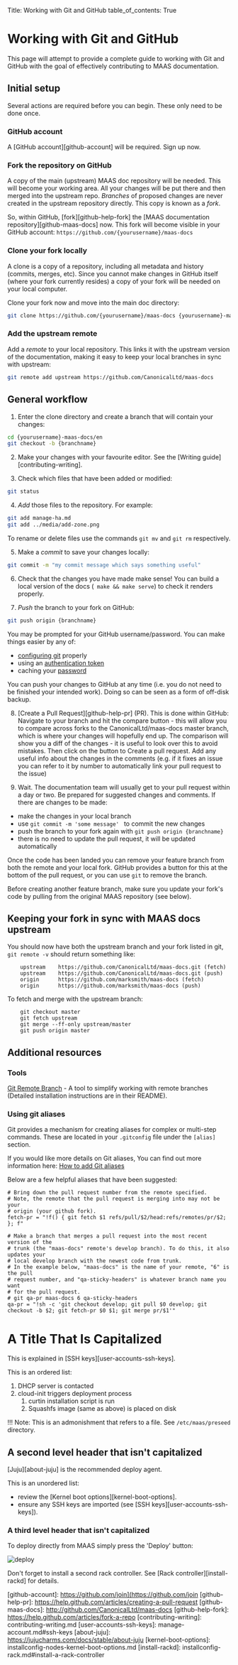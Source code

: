 Title: Working with Git and GitHub
table_of_contents: True


# Working with Git and GitHub

This page will attempt to provide a complete guide to working with Git and
GitHub with the goal of effectively contributing to MAAS documentation.


## Initial setup

Several actions are required before you can begin. These only need to be done
once.

### GitHub account

A [GitHub account][github-account] will be required. Sign up now.

### Fork the repository on GitHub

A copy of the main (upstream) MAAS doc repository will be needed. This will
become your working area. All your changes will be put there and then merged
into the upstream repo. *Branches* of proposed changes are never created in
the upstream repository directly. This copy is known as a *fork*.

So, within GitHub, [fork][github-help-fork] the
[MAAS documentation repository][github-maas-docs] now. This fork will become
visible in your GitHub account: `https://github.com/{yourusername}/maas-docs`

### Clone your fork locally

A clone is a copy of a repository, including all metadata and history (commits,
merges, etc). Since you cannot make changes in GitHub itself (where your fork
currently resides) a copy of your fork will be needed on your local computer.

Clone your fork now and move into the main doc directory:

```bash
git clone https://github.com/{yourusername}/maas-docs {yourusername}-maas-docs
```

### Add the upstream remote

Add a *remote* to your local repository. This links it with the upstream 
version of the documentation, making it easy to keep your local
branches in sync with upstream:

```bash
git remote add upstream https://github.com/CanonicalLtd/maas-docs
```


## General workflow

1. Enter the clone directory and create a branch that will contain your
   changes:

```bash
cd {yourusername}-maas-docs/en
git checkout -b {branchname}
```

2. Make your changes with your favourite editor. See the [Writing guide][contributing-writing].

3. Check which files that have been added or modified:

```bash
git status
```

4. *Add* those files to the repository. For example:

```bash
git add manage-ha.md
git add ../media/add-zone.png
```

To rename or delete files use the commands `git mv` and `git rm` respectively.

5. Make a *commit* to save your changes locally:

```bash
git commit -m "my commit message which says something useful"
```

6. Check that the changes you have made make sense! You can build a local
   version of the docs (` make && make serve`) to check it renders
   properly.

7. *Push* the branch to your fork on GitHub:

```bash
git push origin {branchname}
```

You may be prompted for your GitHub username/password. You can make things
easier by any of:
 
 - [configuring git](https://git-scm.com/book/en/v2/Getting-Started-First-Time-Git-Setup) properly
 - using an [authentication token](https://help.github.com/articles/creating-an-access-token-for-command-line-use)
 - caching your [password](https://help.github.com/articles/caching-your-github-password-in-git/)

You can push your changes to GitHub at any time (i.e. you do not need to be
finished your intended work). Doing so can be seen as a form of off-disk
backup.

8. [Create a Pull Request][github-help-pr] (PR). This is done within GitHub:
Navigate to your branch and hit the compare button - 
this will allow you to compare across forks to the CanonicalLtd/maas-docs
master branch, which is where your changes will hopefully end up. The
comparison will show you a diff of the changes  - it is useful to look over
this to avoid mistakes. Then click on the button to Create a pull request.  Add
any useful info about the changes in the comments (e.g. if it fixes an issue
you can refer to it by number to automatically link your pull request to the
issue)

9. Wait. The documentation team will usually get to your pull request within a 
   day or two. Be prepared for suggested changes and comments. If there are 
   changes to be made:

 - make the changes in your local branch
 - use `git commit -m 'some message' ` to commit the new changes
 - push the branch to your fork again with `git push origin {branchname}`
 - there is no need to update the pull request, it will be updated automatically

Once the code has been landed you can remove your feature branch from both the
remote and your local fork. GitHub provides a button for this at the bottom of
the pull request, or you can use `git` to remove the branch. 

Before creating another feature branch, make sure you update your fork's code
by pulling from the original MAAS repository (see below).


## Keeping your fork in sync with MAAS docs upstream

You should now have both the upstream branch and your fork listed in git, 
`git remote -v` should return something like:

        upstream   	https://github.com/CanonicalLtd/maas-docs.git (fetch)
        upstream	https://github.com/CanonicalLtd/maas-docs.git (push)
        origin  	https://github.com/marksmith/maas-docs (fetch)
        origin  	https://github.com/marksmith/maas-docs (push)

To fetch and merge with the upstream branch:

        git checkout master
        git fetch upstream
        git merge --ff-only upstream/master
        git push origin master


## Additional resources

### Tools

[Git Remote Branch](https://github.com/webmat/git_remote_branch) - A tool to 
simplify working with remote branches (Detailed installation instructions are
in their README).

### Using git aliases

Git provides a mechanism for creating aliases for complex or multi-step
commands. These are located in your ``.gitconfig`` file under the
``[alias]`` section.

If you would like more details on Git aliases, You can find out more
information here: [How to add Git aliases](https://git.wiki.kernel.org/index.php/Aliases)

Below are a few helpful aliases that have been suggested:

    # Bring down the pull request number from the remote specified.
    # Note, the remote that the pull request is merging into may not be your
    # origin (your github fork).
    fetch-pr = "!f() { git fetch $1 refs/pull/$2/head:refs/remotes/pr/$2; }; f"

    # Make a branch that merges a pull request into the most recent version of the
    # trunk (the "maas-docs" remote's develop branch). To do this, it also updates your
    # local develop branch with the newest code from trunk.
    # In the example below, "maas-docs" is the name of your remote, "6" is the pull
    # request number, and "qa-sticky-headers" is whatever branch name you want
    # for the pull request.
    # git qa-pr maas-docs 6 qa-sticky-headers
    qa-pr = "!sh -c 'git checkout develop; git pull $0 develop; git checkout -b $2; git fetch-pr $0 $1; git merge pr/$1'"

# A Title That Is Capitalized

This is explained in [SSH keys][user-accounts-ssh-keys].

This is an ordered list:

1. DHCP server is contacted
1. cloud-init triggers deployment process
    1. curtin installation script is run
    1. Squashfs image (same as above) is placed on disk

!!! Note:
    This is an admonishment that refers to a file. See
    `/etc/maas/preseed` directory.


## A second level header that isn't capitalized

[Juju][about-juju] is the recommended deploy agent.

This is an unordered list:

- review the [Kernel boot options][kernel-boot-options].
- ensure any SSH keys are imported (see [SSH keys][user-accounts-ssh-keys]).


### A third level header that isn't capitalized

To deploy directly from MAAS simply press the 'Deploy' button:

![deploy][img__2.1_deploy-nodes]

Don't forget to install a second rack controller. See
[Rack controller][install-rackd] for details.


<!-- LINKS -->

[github-account]: https://github.com/join](https://github.com/join
[github-help-pr]: https://help.github.com/articles/creating-a-pull-request
[github-maas-docs]: http://github.com/CanonicalLtd/maas-docs
[github-help-fork]: https://help.github.com/articles/fork-a-repo
[contributing-writing]: contributing-writing.md
[user-accounts-ssh-keys]: manage-account.md#ssh-keys
[about-juju]: https://jujucharms.com/docs/stable/about-juju
[kernel-boot-options]: installconfig-nodes-kernel-boot-options.md
[install-rackd]: installconfig-rack.md#install-a-rack-controller

[img__2.1_deploy-nodes]: ../media/installconfig-nodes-deploy-nodes__2.1_deploy.png
